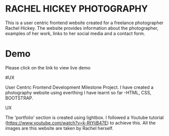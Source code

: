 # RACHEL HICKEY PHOTOGRAPHY

This is a user centric frontend website created for a freelance photographer Rachel Hickey. The website provides information about the photographer, examples of her work, links to her social media and a contact form.

# Demo 
Please click on the link to view live demo

#UX 

User Centric Frontend Development Milestone Project.
I have created a photography website using everthing I have learnt so far -HTML, CSS, BOOTSTRAP.

UX




The 'portfolio' section is created using lightbox. I followed a Youtube tutorial (https://www.youtube.com/watch?v=k-RtYiiB47E) to achieve this. All the images are this website are taken by Rachel herself.
